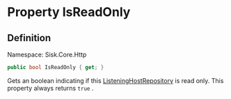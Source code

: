 # Property IsReadOnly

## Definition
Namespace: Sisk.Core.Http

```csharp
public bool IsReadOnly { get; }
```

Gets an boolean indicating if this [ListeningHostRepository](/spec/Sisk/Core/Http/ListeningHostRepository) is read only. This property always returns `true` .

